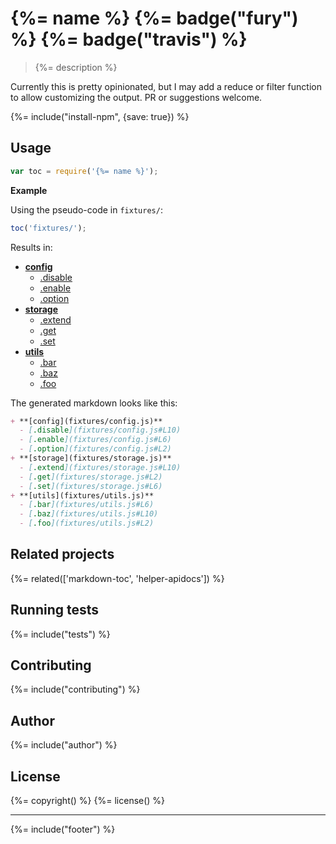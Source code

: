 # {%= name %} {%= badge("fury") %} {%= badge("travis") %}

> {%= description %}

Currently this is pretty opinionated, but I may add a reduce or filter function to allow customizing the output. PR or suggestions welcome.

{%= include("install-npm", {save: true}) %}

## Usage

```js
var toc = require('{%= name %}');
```

**Example**

Using the pseudo-code in `fixtures/`:

```js
toc('fixtures/');
```

Results in:

+ **[config](fixtures/config.js)**
  - [.disable](fixtures/config.js#L10)
  - [.enable](fixtures/config.js#L6)
  - [.option](fixtures/config.js#L2)
+ **[storage](fixtures/storage.js)**
  - [.extend](fixtures/storage.js#L10)
  - [.get](fixtures/storage.js#L2)
  - [.set](fixtures/storage.js#L6)
+ **[utils](fixtures/utils.js)**
  - [.bar](fixtures/utils.js#L6)
  - [.baz](fixtures/utils.js#L10)
  - [.foo](fixtures/utils.js#L2)


The generated markdown looks like this:

```markdown
+ **[config](fixtures/config.js)**
  - [.disable](fixtures/config.js#L10)
  - [.enable](fixtures/config.js#L6)
  - [.option](fixtures/config.js#L2)
+ **[storage](fixtures/storage.js)**
  - [.extend](fixtures/storage.js#L10)
  - [.get](fixtures/storage.js#L2)
  - [.set](fixtures/storage.js#L6)
+ **[utils](fixtures/utils.js)**
  - [.bar](fixtures/utils.js#L6)
  - [.baz](fixtures/utils.js#L10)
  - [.foo](fixtures/utils.js#L2)
```


## Related projects
{%= related(['markdown-toc', 'helper-apidocs']) %}  

## Running tests
{%= include("tests") %}

## Contributing
{%= include("contributing") %}

## Author
{%= include("author") %}

## License
{%= copyright() %}
{%= license() %}

***

{%= include("footer") %}
